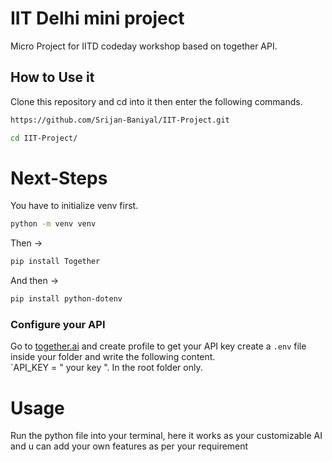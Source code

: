 # IIT Delhi mini project
Micro Project for IITD codeday workshop based on together API.

## How to Use it
Clone this repository and cd into it then enter the following commands.
```sh
https://github.com/Srijan-Baniyal/IIT-Project.git
```
```sh
cd IIT-Project/
```

# Next-Steps
You have to initialize venv first.

```sh
python -m venv venv
```
Then -> 
```sh
pip install Together
```
And then ->
```sh
pip install python-dotenv
```
### Configure your API
Go to <a href="together.ai">together.ai</a> and create profile to get your API key
create a `.env` file inside your folder and write the following content.<br>
`API_KEY = " your key ". In the root folder only.
# Usage
Run the python file into your terminal, here it works as your customizable AI and u can add your own features as per your requirement
